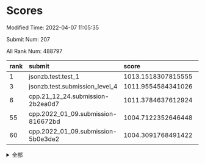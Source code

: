 # Scores

Modified Time: 2022-04-07 11:05:35

Submit Num: 207

All Rank Num: 488797

| rank |               submit               |       score        |       sigma        | pk_num |
| :--- | :--------------------------------- | :----------------- | :----------------- | :----- |
| 1    | jsonzb.test.test_1                 | 1013.1518307815555 | 0.8153273253051039 | 9445   |
| 3    | jsonzb.test.submission_level_4     | 1011.9554584341026 | 0.7638143953610875 | 9442   |
| 6    | cpp.21_12_24.submission-2b2ea0d7   | 1011.3784637612924 | 0.7833084371048313 | 9443   |
| 55   | cpp.2022_01_09.submission-816672bd | 1004.7122352646448 | 0.7066202055840963 | 9445   |
| 60   | cpp.2022_01_09.submission-5b0e3de2 | 1004.3091768491422 | 0.7242039673886154 | 9448   |


<details>
<summary>全部</summary>

| rank |                 submit                 |       score        |       sigma        | pk_num |
| :--- | :------------------------------------- | :----------------- | :----------------- | :----- |
| 1    | jsonzb.test.test_1                     | 1013.1518307815555 | 0.8153273253051039 | 9445   |
| 2    | gobigger.level_3.submission_level_3_23 | 1012.040143436755  | 0.7852507767483544 | 9445   |
| 3    | jsonzb.test.submission_level_4         | 1011.9554584341026 | 0.7638143953610875 | 9442   |
| 4    | gobigger.level_3.submission_level_3_39 | 1011.8256213051553 | 0.78220629320968   | 9446   |
| 5    | gobigger.level_3.submission_level_3_9  | 1011.586364822123  | 0.7518848128512234 | 9445   |
| 6    | cpp.21_12_24.submission-2b2ea0d7       | 1011.3784637612924 | 0.7833084371048313 | 9443   |
| 7    | gobigger.level_3.submission_level_3_48 | 1011.3771330161013 | 0.7814675882912931 | 9446   |
| 8    | gobigger.level_3.submission_level_3_12 | 1011.2740408679472 | 0.7657359820936084 | 9448   |
| 9    | gobigger.level_3.submission_level_3_17 | 1011.1776388634458 | 0.7918040010523097 | 9449   |
| 10   | gobigger.level_3.submission_level_3_3  | 1010.8919443702357 | 0.762301410672566  | 9443   |
| 11   | gobigger.level_3.submission_level_3_35 | 1010.8575086479847 | 0.7545725637126698 | 9447   |
| 12   | gobigger.level_3.submission_level_3_31 | 1010.8271654118764 | 0.7649789427507778 | 9443   |
| 13   | gobigger.level_3.submission_level_3_25 | 1010.6571869007537 | 0.7873465903033873 | 9445   |
| 14   | gobigger.level_3.submission_level_3_22 | 1010.6079323890868 | 0.7842430238025238 | 9446   |
| 15   | gobigger.level_3.submission_level_3_8  | 1010.578148839927  | 0.7682738569877463 | 9445   |
| 16   | gobigger.level_3.submission_level_3_32 | 1010.4885383558266 | 0.7766565529369387 | 9446   |
| 17   | gobigger.level_3.submission_level_3_13 | 1010.3377914292122 | 0.7745363706308828 | 9450   |
| 18   | gobigger.level_3.submission_level_3_36 | 1010.29472867865   | 0.7733351762086994 | 9448   |
| 19   | gobigger.level_3.submission_level_3_19 | 1010.2659207501692 | 0.7633181320577723 | 9441   |
| 20   | gobigger.level_3.submission_level_3_15 | 1010.236010315239  | 0.7797221700310155 | 9448   |
| 21   | gobigger.level_3.submission_level_3_47 | 1010.2335313681793 | 0.7597010687833038 | 9445   |
| 22   | gobigger.level_3.submission_level_3_40 | 1010.2329495993009 | 0.7501449307157206 | 9449   |
| 23   | gobigger.level_3.submission_level_3_11 | 1010.2217198872604 | 0.7624641076056441 | 9445   |
| 24   | gobigger.level_3.submission_level_3_37 | 1010.1786104485881 | 0.7760690642800832 | 9443   |
| 25   | gobigger.level_3.submission_level_3_41 | 1010.096897185019  | 0.7586636413971046 | 9444   |
| 26   | gobigger.level_3.submission_level_3_26 | 1010.0873260697579 | 0.7707117190670549 | 9445   |
| 27   | gobigger.level_3.submission_level_3_43 | 1010.031616399589  | 0.7594105787260506 | 9451   |
| 28   | gobigger.level_3.submission_level_3_42 | 1010.0251404934321 | 0.7694989828845676 | 9444   |
| 29   | gobigger.level_3.submission_level_3_7  | 1010.0226248151716 | 0.761372127080485  | 9446   |
| 30   | gobigger.level_3.submission_level_3_18 | 1009.9979759382326 | 0.7740592660496892 | 9442   |
| 31   | gobigger.level_3.submission_level_3_30 | 1009.9229805028345 | 0.7622546142148122 | 9445   |
| 32   | gobigger.level_3.submission_level_3_28 | 1009.8749659485903 | 0.7311686842866901 | 9446   |
| 33   | gobigger.level_3.submission_level_3_0  | 1009.8640650937205 | 0.7560387624639698 | 9446   |
| 34   | gobigger.level_3.submission_level_3_44 | 1009.7327973744915 | 0.7633118126329236 | 9452   |
| 35   | gobigger.level_3.submission_level_3_21 | 1009.6947121340393 | 0.7441317623504352 | 9443   |
| 36   | gobigger.level_3.submission_level_3_27 | 1009.6112888526887 | 0.7502566789933602 | 9445   |
| 37   | gobigger.level_3.submission_level_3_46 | 1009.5968683709957 | 0.7393707753830815 | 9448   |
| 38   | gobigger.level_3.submission_level_3_14 | 1009.5848673425171 | 0.7311820210918304 | 9444   |
| 39   | gobigger.level_3.submission_level_3_10 | 1009.5846969869043 | 0.7539435010681672 | 9450   |
| 40   | gobigger.level_3.submission_level_3_49 | 1009.5084570874297 | 0.7491807828009053 | 9443   |
| 41   | gobigger.level_3.submission_level_3_6  | 1009.4640790035    | 0.7593507603153079 | 9447   |
| 42   | gobigger.level_3.submission_level_3_24 | 1009.4346527201894 | 0.7568295245902728 | 9444   |
| 43   | gobigger.level_3.submission_level_3_4  | 1009.4265928523805 | 0.7443771842227054 | 9445   |
| 44   | gobigger.level_3.submission_level_3_33 | 1009.3727104270234 | 0.74564165756673   | 9450   |
| 45   | gobigger.level_3.submission_level_3_2  | 1009.3589802245809 | 0.7549570204549846 | 9447   |
| 46   | gobigger.level_3.submission_level_3_45 | 1009.321281656696  | 0.7581773753358836 | 9447   |
| 47   | gobigger.level_3.submission_level_3_29 | 1009.2813603996955 | 0.7350627090196414 | 9441   |
| 48   | gobigger.level_3.submission_level_3_16 | 1008.8087209363466 | 0.7545063476807704 | 9446   |
| 49   | gobigger.level_3.submission_level_3_20 | 1008.5636044357268 | 0.7429938632433134 | 9448   |
| 50   | gobigger.level_3.submission_level_3_34 | 1008.5248234169252 | 0.7402820385648929 | 9445   |
| 51   | gobigger.level_3.submission_level_3_1  | 1008.3725266999005 | 0.7367636296530042 | 9444   |
| 52   | gobigger.level_3.submission_level_3_5  | 1008.3457314159946 | 0.7515062943132679 | 9444   |
| 53   | gobigger.level_3.submission_level_3_38 | 1007.6838961801614 | 0.7323361207076947 | 9444   |
| 54   | gobigger.level_1.submission_level_1_45 | 1005.45476450423   | 0.7278887244720104 | 9451   |
| 55   | cpp.2022_01_09.submission-816672bd     | 1004.7122352646448 | 0.7066202055840963 | 9445   |
| 56   | gobigger.level_1.submission_level_1_16 | 1004.5803513524692 | 0.7068246011505585 | 9448   |
| 57   | gobigger.level_1.submission_level_1_38 | 1004.4906446722288 | 0.7153162687425996 | 9443   |
| 58   | gobigger.level_1.submission_level_1_23 | 1004.4792566927638 | 0.7182598762270516 | 9442   |
| 59   | gobigger.level_1.submission_level_1_10 | 1004.4253900220089 | 0.7132943521682116 | 9447   |
| 60   | cpp.2022_01_09.submission-5b0e3de2     | 1004.3091768491422 | 0.7242039673886154 | 9448   |
| 61   | gobigger.level_1.submission_level_1_43 | 1004.2614826691538 | 0.7098574016670193 | 9452   |
| 62   | gobigger.level_1.submission_level_1_37 | 1004.1920959722949 | 0.7218448588226073 | 9440   |
| 63   | gobigger.level_1.submission_level_1_35 | 1004.1687627247594 | 0.7154242418320926 | 9442   |
| 64   | gobigger.level_1.submission_level_1_49 | 1004.165141464623  | 0.7182421012425364 | 9449   |
| 65   | gobigger.level_1.submission_level_1_9  | 1004.1532056968599 | 0.7146054231539126 | 9441   |
| 66   | gobigger.level_1.submission_level_1_25 | 1003.9686971964272 | 0.7222013116048657 | 9445   |
| 67   | gobigger.level_1.submission_level_1_4  | 1003.9516465051579 | 0.7184158616575306 | 9442   |
| 68   | gobigger.level_1.submission_level_1_18 | 1003.9247770552679 | 0.7124807924570912 | 9449   |
| 69   | gobigger.level_1.submission_level_1_1  | 1003.808566415941  | 0.7202996899507277 | 9447   |
| 70   | gobigger.level_1.submission_level_1_19 | 1003.5577638107358 | 0.7107459257172394 | 9442   |
| 71   | gobigger.level_1.submission_level_1_47 | 1003.5238139368741 | 0.7120138775995044 | 9441   |
| 72   | gobigger.level_1.submission_level_1_42 | 1003.4937270795916 | 0.7050548289365514 | 9443   |
| 73   | gobigger.level_1.submission_level_1_11 | 1003.4822277207948 | 0.7130926320744819 | 9447   |
| 74   | gobigger.level_1.submission_level_1_2  | 1003.4015586098044 | 0.7201692206120145 | 9447   |
| 75   | gobigger.level_1.submission_level_1_0  | 1003.374648747805  | 0.7172139543513205 | 9447   |
| 76   | gobigger.level_1.submission_level_1_33 | 1003.3461291603646 | 0.7162150343959531 | 9449   |
| 77   | gobigger.level_1.submission_level_1_6  | 1003.3328360376626 | 0.7283451345957997 | 9443   |
| 78   | gobigger.level_1.submission_level_1_44 | 1003.2987029846183 | 0.7155018260236409 | 9446   |
| 79   | gobigger.level_1.submission_level_1_41 | 1003.2896859674447 | 0.7171949905961555 | 9448   |
| 80   | gobigger.level_1.submission_level_1_48 | 1003.2229159772085 | 0.7176471195320644 | 9447   |
| 81   | gobigger.level_1.submission_level_1_17 | 1003.0977781894109 | 0.7168463681279584 | 9445   |
| 82   | gobigger.level_1.submission_level_1_28 | 1003.0876084715435 | 0.7056081090312798 | 9450   |
| 83   | gobigger.level_1.submission_level_1_24 | 1003.078142692124  | 0.7233775358457072 | 9446   |
| 84   | gobigger.level_1.submission_level_1_27 | 1002.9615455209229 | 0.7167590061336846 | 9447   |
| 85   | gobigger.level_1.submission_level_1_29 | 1002.9422982464672 | 0.7131506245804716 | 9450   |
| 86   | gobigger.level_1.submission_level_1_21 | 1002.9137616578464 | 0.7243769623312071 | 9446   |
| 87   | gobigger.level_1.submission_level_1_22 | 1002.9108794389397 | 0.7118166005776223 | 9447   |
| 88   | gobigger.level_1.submission_level_1_36 | 1002.8810373253874 | 0.7074483422629699 | 9447   |
| 89   | gobigger.level_1.submission_level_1_3  | 1002.8084589971952 | 0.7149886843780092 | 9449   |
| 90   | gobigger.level_1.submission_level_1_34 | 1002.7518717956726 | 0.7181491540035335 | 9447   |
| 91   | gobigger.level_1.submission_level_1_31 | 1002.7349696669357 | 0.6969961193727139 | 9444   |
| 92   | gobigger.level_1.submission_level_1_14 | 1002.7024141215218 | 0.7137321943463467 | 9446   |
| 93   | gobigger.level_1.submission_level_1_26 | 1002.6722828698396 | 0.7136390007504253 | 9445   |
| 94   | gobigger.level_1.submission_level_1_30 | 1002.6696375201915 | 0.7231765482129772 | 9445   |
| 95   | gobigger.level_1.submission_level_1_39 | 1002.6393879923002 | 0.7163506134387567 | 9445   |
| 96   | gobigger.level_1.submission_level_1_5  | 1002.6088983988352 | 0.7155516809607841 | 9448   |
| 97   | gobigger.level_1.submission_level_1_40 | 1002.5997519381623 | 0.7125834905970863 | 9446   |
| 98   | gobigger.level_1.submission_level_1_20 | 1002.4501425220194 | 0.7059398597500881 | 9447   |
| 99   | gobigger.level_1.submission_level_1_13 | 1002.4436867985393 | 0.706862562589872  | 9442   |
| 100  | gobigger.level_1.submission_level_1_12 | 1002.4068512719334 | 0.7122779081142452 | 9447   |
| 101  | gobigger.level_1.submission_level_1_7  | 1002.3866089654241 | 0.7125773867054801 | 9449   |
| 102  | gobigger.level_1.submission_level_1_46 | 1002.3512641748482 | 0.7112042794711518 | 9442   |
| 103  | gobigger.level_1.submission_level_1_15 | 1002.2190019958746 | 0.7010570383535543 | 9442   |
| 104  | gobigger.level_1.submission_level_1_8  | 1002.1775647133986 | 0.7137194702612175 | 9444   |
| 105  | gobigger.level_1.submission_level_1_32 | 1001.740164762999  | 0.7075132305320336 | 9444   |
| 106  | gobigger.random.submission_random_3    | 997.1420448939995  | 0.70566353141086   | 9446   |
| 107  | gobigger.random.submission_random_2    | 997.1264267191837  | 0.7009667042255728 | 9451   |
| 108  | gobigger.random.submission_random_25   | 997.0624437453891  | 0.7136125149006807 | 9444   |
| 109  | gobigger.random.submission_random_21   | 996.9464831364212  | 0.7183271417171714 | 9444   |
| 110  | gobigger.random.submission_random_23   | 996.9149838962009  | 0.7203496631791242 | 9444   |
| 111  | gobigger.random.submission_random_17   | 996.8883020501306  | 0.7117944405770371 | 9443   |
| 112  | gobigger.random.submission_random_29   | 996.7897122083383  | 0.709473638497294  | 9444   |
| 113  | gobigger.random.submission_random_44   | 996.6938805470475  | 0.7103747259755283 | 9449   |
| 114  | gobigger.random.submission_random_30   | 996.6917036908465  | 0.7185101302518686 | 9442   |
| 115  | gobigger.random.submission_random_7    | 996.6839368407008  | 0.714116860914594  | 9447   |
| 116  | gobigger.random.submission_random_35   | 996.670585152518   | 0.7145074774007997 | 9446   |
| 117  | gobigger.random.submission_random_33   | 996.6422858997967  | 0.7158745711896136 | 9451   |
| 118  | gobigger.random.submission_random_36   | 996.5107213013587  | 0.7029818359084862 | 9448   |
| 119  | gobigger.random.submission_random_49   | 996.497767758326   | 0.7136882202864111 | 9451   |
| 120  | gobigger.random.submission_random_6    | 996.4297018305388  | 0.7029008839773943 | 9441   |
| 121  | gobigger.random.submission_random_48   | 996.4296201980782  | 0.7217305267072938 | 9445   |
| 122  | gobigger.random.submission_random_8    | 996.4188735778869  | 0.7047383374365422 | 9445   |
| 123  | gobigger.random.submission_random_28   | 996.4150899580416  | 0.7176948283536382 | 9446   |
| 124  | gobigger.random.submission_random_20   | 996.4049226560851  | 0.7031325174843662 | 9446   |
| 125  | gobigger.random.submission_random_43   | 996.2964997379542  | 0.7069002251013816 | 9441   |
| 126  | gobigger.random.submission_random_39   | 996.1830546489506  | 0.7135999369975696 | 9446   |
| 127  | gobigger.random.submission_random_9    | 996.1388764487701  | 0.7060924397069456 | 9444   |
| 128  | gobigger.random.submission_random_18   | 996.1321292715822  | 0.7182793481827465 | 9445   |
| 129  | gobigger.random.submission_random_40   | 996.0727658506788  | 0.7070599861279947 | 9448   |
| 130  | gobigger.random.submission_random_16   | 996.0055712757127  | 0.7125816555896866 | 9446   |
| 131  | gobigger.random.submission_random_10   | 995.988582767995   | 0.717509106748052  | 9444   |
| 132  | gobigger.random.submission_random_5    | 995.9705185374293  | 0.7244984204755838 | 9447   |
| 133  | gobigger.random.submission_random_31   | 995.868350965747   | 0.70550618690326   | 9442   |
| 134  | gobigger.random.submission_random_32   | 995.8354550393672  | 0.7173585902026957 | 9448   |
| 135  | gobigger.random.submission_random_26   | 995.7709686086619  | 0.7115082409863692 | 9440   |
| 136  | gobigger.random.submission_random_42   | 995.7421917764544  | 0.7211502506681814 | 9444   |
| 137  | gobigger.random.submission_random_14   | 995.7316533115657  | 0.7128928657388409 | 9445   |
| 138  | gobigger.random.submission_random_1    | 995.7141024463218  | 0.7050442174402681 | 9446   |
| 139  | gobigger.random.submission_random_11   | 995.7105841427273  | 0.7059879102800349 | 9443   |
| 140  | gobigger.random.submission_random_15   | 995.6939550277557  | 0.7091004916978872 | 9443   |
| 141  | gobigger.random.submission_random_22   | 995.6901033053709  | 0.726396750357357  | 9446   |
| 142  | gobigger.random.submission_random_37   | 995.679351878891   | 0.7137117854146355 | 9446   |
| 143  | gobigger.random.submission_random_45   | 995.6717202899284  | 0.7246449111929143 | 9442   |
| 144  | gobigger.random.submission_random_34   | 995.6228525319847  | 0.7192798040546399 | 9447   |
| 145  | gobigger.random.submission_random_19   | 995.6058850396447  | 0.710821591813448  | 9446   |
| 146  | gobigger.random.submission_random_0    | 995.4473008142783  | 0.7031268206271607 | 9448   |
| 147  | gobigger.random.submission_random_27   | 995.4166000655048  | 0.7259035334106391 | 9448   |
| 148  | gobigger.random.submission_random_4    | 995.356011461184   | 0.7149702388420723 | 9447   |
| 149  | gobigger.random.submission_random_12   | 995.1598689489308  | 0.7035471423274215 | 9440   |
| 150  | gobigger.random.submission_random_46   | 995.1572624756067  | 0.7010260508374462 | 9443   |
| 151  | gobigger.random.submission_random_13   | 995.146846445505   | 0.7187190065493912 | 9448   |
| 152  | gobigger.random.submission_random_41   | 995.033773368793   | 0.7207234647080137 | 9448   |
| 153  | gobigger.level_2.submission_level_2_11 | 994.9087284739359  | 0.7334871578885795 | 9450   |
| 154  | gobigger.random.submission_random_38   | 994.7748887798468  | 0.7228750490634746 | 9449   |
| 155  | gobigger.random.submission_random_24   | 994.6710881881673  | 0.7197320451760849 | 9442   |
| 156  | gobigger.random.submission_random_47   | 994.2026511678805  | 0.7372897467905721 | 9437   |
| 157  | gobigger.level_2.submission_level_2_1  | 993.7842148098799  | 0.7246465159167611 | 9440   |
| 158  | gobigger.level_2.submission_level_2_15 | 993.7794617374698  | 0.73220712886646   | 9442   |
| 159  | gobigger.level_2.submission_level_2_4  | 993.7728922060811  | 0.7499387460147885 | 9446   |
| 160  | gobigger.level_2.submission_level_2_44 | 993.7463244856107  | 0.7305906003003511 | 9442   |
| 161  | gobigger.level_2.submission_level_2_22 | 993.2838847550848  | 0.7452918366201494 | 9450   |
| 162  | gobigger.level_2.submission_level_2_34 | 993.1897207531889  | 0.7467550614457431 | 9444   |
| 163  | gobigger.level_2.submission_level_2_12 | 993.1550131926981  | 0.7374740703261484 | 9440   |
| 164  | gobigger.level_2.submission_level_2_5  | 993.0379692834991  | 0.7618404216783621 | 9446   |
| 165  | gobigger.level_2.submission_level_2_47 | 993.0353257818003  | 0.7613851355188883 | 9442   |
| 166  | gobigger.level_2.submission_level_2_9  | 992.8988116888004  | 0.7391144967447906 | 9446   |
| 167  | gobigger.level_2.submission_level_2_38 | 992.8854110535476  | 0.7450667064864447 | 9451   |
| 168  | gobigger.level_2.submission_level_2_18 | 992.881916659705   | 0.7359444163662858 | 9446   |
| 169  | gobigger.level_2.submission_level_2_42 | 992.8681618752637  | 0.7464527287910617 | 9449   |
| 170  | gobigger.level_2.submission_level_2_43 | 992.7825734200719  | 0.7309668323196503 | 9442   |
| 171  | gobigger.level_2.submission_level_2_49 | 992.707621677697   | 0.7439462081626149 | 9441   |
| 172  | gobigger.level_2.submission_level_2_35 | 992.6329008609392  | 0.7334718273593488 | 9450   |
| 173  | gobigger.level_2.submission_level_2_31 | 992.5416234049086  | 0.7502650098480231 | 9447   |
| 174  | gobigger.level_2.submission_level_2_24 | 992.4603592676955  | 0.7392163238837708 | 9445   |
| 175  | gobigger.level_2.submission_level_2_14 | 992.4501422802468  | 0.751782459681047  | 9442   |
| 176  | gobigger.level_2.submission_level_2_2  | 992.4292366142363  | 0.7459109980685794 | 9445   |
| 177  | gobigger.level_2.submission_level_2_46 | 992.4131878311613  | 0.7504031655514688 | 9446   |
| 178  | gobigger.level_2.submission_level_2_13 | 992.3377140770294  | 0.737301708408648  | 9448   |
| 179  | gobigger.level_2.submission_level_2_30 | 992.2915710892905  | 0.7471802195599764 | 9450   |
| 180  | gobigger.level_2.submission_level_2_27 | 992.278714316537   | 0.7470558898231598 | 9443   |
| 181  | gobigger.level_2.submission_level_2_10 | 992.2340674014496  | 0.7604538670776689 | 9441   |
| 182  | gobigger.level_2.submission_level_2_39 | 992.2108180538987  | 0.7390667793792831 | 9438   |
| 183  | gobigger.level_2.submission_level_2_17 | 992.188588758096   | 0.7618419782199779 | 9444   |
| 184  | gobigger.level_2.submission_level_2_6  | 992.180224746085   | 0.7407662467368953 | 9448   |
| 185  | gobigger.level_2.submission_level_2_0  | 992.1671657870761  | 0.7600526639197286 | 9447   |
| 186  | gobigger.level_2.submission_level_2_45 | 992.0889376314427  | 0.738406602947488  | 9446   |
| 187  | gobigger.level_2.submission_level_2_36 | 992.0874128503306  | 0.7269503720357061 | 9439   |
| 188  | gobigger.level_2.submission_level_2_40 | 991.9992662399637  | 0.7499127629074378 | 9447   |
| 189  | gobigger.level_2.submission_level_2_29 | 991.8617767531946  | 0.7555803994485175 | 9449   |
| 190  | gobigger.level_2.submission_level_2_8  | 991.7089359964119  | 0.7716731633802385 | 9438   |
| 191  | gobigger.level_2.submission_level_2_25 | 991.6207216950561  | 0.7442084391885986 | 9446   |
| 192  | gobigger.level_2.submission_level_2_21 | 991.5969781189513  | 0.7594558103396126 | 9448   |
| 193  | gobigger.level_2.submission_level_2_20 | 991.5941755792411  | 0.7651140706857377 | 9444   |
| 194  | gobigger.level_2.submission_level_2_26 | 991.5937429334206  | 0.7448839980899246 | 9446   |
| 195  | gobigger.level_2.submission_level_2_28 | 991.5555992854014  | 0.7655446885433846 | 9450   |
| 196  | gobigger.level_2.submission_level_2_19 | 991.507707841823   | 0.751402808097557  | 9440   |
| 197  | gobigger.level_2.submission_level_2_37 | 991.4098749838037  | 0.7478730943688796 | 9444   |
| 198  | gobigger.level_2.submission_level_2_33 | 991.2850870070672  | 0.7541238022944711 | 9445   |
| 199  | gobigger.level_2.submission_level_2_32 | 991.0725680141925  | 0.7855081346217963 | 9446   |
| 200  | gobigger.level_2.submission_level_2_7  | 991.0527282965091  | 0.7584069460436391 | 9444   |
| 201  | gobigger.level_2.submission_level_2_48 | 990.830240758861   | 0.7608805303266821 | 9443   |
| 202  | gobigger.level_2.submission_level_2_41 | 990.8252455883434  | 0.7447369812351061 | 9442   |
| 203  | gobigger.level_2.submission_level_2_3  | 990.7896430954889  | 0.7572764022706677 | 9443   |
| 204  | gobigger.level_2.submission_level_2_16 | 990.7590779872281  | 0.767409189528888  | 9440   |
| 205  | gobigger.level_2.submission_level_2_23 | 989.8890980278027  | 0.7706508760528666 | 9444   |
| 206  | gobigger.none.submission_none_0        | 977.0281203973053  | 1.3161948897246556 | 9445   |
| 207  | gobigger.none.submission_none_1        | 975.8709794271158  | 1.515727899231576  | 9449   |

</details>
